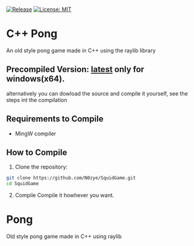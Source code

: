 [![Release](https://img.shields.io/github/v/release/N0zye/Pong)](https://github.com/N0zye/Pong/releases/latest)
[![License: MIT](https://img.shields.io/badge/License-MIT-yellow.svg)](LICENSE.txt)

# C++ Pong

An old style pong game made in C++ using the raylib library

## Precompiled Version: [latest](https://github.com/N0zye/Pong/releases/latest)  only for windows(x64).
alternatively you can dowload the source and compile it yourself, see the steps int the compilation

## Requirements to Compile
- MingW compiler

## How to Compile

1. Clone the repository:
```bash
git clone https://github.com/N0zye/SquidGame.git
cd SquidGame
```
2. Compile
Compile it howhever you want.

# Pong
Old style pong game made in C++ using raylib

